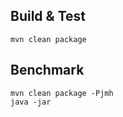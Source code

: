 
## Build & Test

```
mvn clean package
```

## Benchmark

```
mvn clean package -Pjmh
java -jar
```


